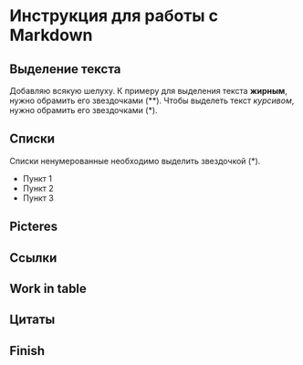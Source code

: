 # Инструкция для работы с Markdown

## Выделение текста
Добавляю всякую шелуху. К примеру для выделения текста **жирным**, нужно обрамить его звездочками (**).
Чтобы выделеть текст *курсивом*, нужно обрамить его звездочками (*).

## Списки
Списки ненумерованные необходимо выделить звездочкой (*).
* Пункт 1
* Пункт 2
* Пункт 3
 

## Picteres

## Ссылки

## Work in table

## Цитаты

## Finish